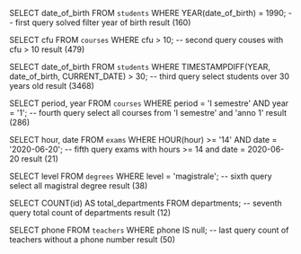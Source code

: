 SELECT date_of_birth FROM `students` WHERE YEAR(date_of_birth) = 1990;
-- first query solved filter year of birth result (160)


SELECT cfu FROM `courses` WHERE cfu > 10;
-- second query couses with cfu > 10 result (479)


SELECT date_of_birth FROM `students` WHERE TIMESTAMPDIFF(YEAR, date_of_birth, CURRENT_DATE) > 30;
-- third query select students over 30 years old result (3468)


SELECT period, year FROM `courses` WHERE period = 'I semestre' AND year = '1';
-- fourth query select all courses from 'I semestre' and 'anno 1' result (286)


SELECT hour, date FROM `exams` WHERE HOUR(hour) >= '14' AND date = '2020-06-20';
-- fifth query exams with hours >= 14 and date = 2020-06-20 result (21)


SELECT level FROM `degrees` WHERE level = 'magistrale';
-- sixth query select all magistral degree result (38)


SELECT COUNT(id) AS total_departments FROM departments;
-- seventh query total count of departments result (12)


SELECT phone FROM `teachers` WHERE phone IS null;
-- last query count of teachers without a phone number result (50)